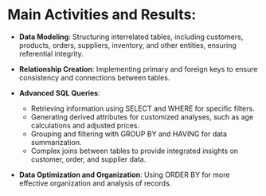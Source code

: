# Main Activities and Results:

- **Data Modeling**: Structuring interrelated tables, including customers, products, orders, suppliers, inventory, and other entities, ensuring referential integrity.

- **Relationship Creation**: Implementing primary and foreign keys to ensure consistency and connections between tables.

- **Advanced SQL Queries**:
  - Retrieving information using SELECT and WHERE for specific filters.
  - Generating derived attributes for customized analyses, such as age calculations and adjusted prices.
  - Grouping and filtering with GROUP BY and HAVING for data summarization.
  - Complex joins between tables to provide integrated insights on customer, order, and supplier data.

- **Data Optimization and Organization**: Using ORDER BY for more effective organization and analysis of records.
